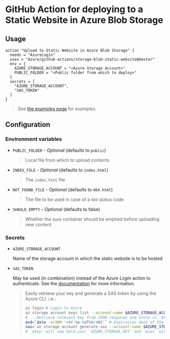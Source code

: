 # GitHub Action for deploying to a Static Website in Azure Blob Storage

## Usage

```workflow
action "Upload to Static Website in Azure Blob Storage" {
  needs = "AzureLogin"
  uses = "Azure/github-actions/storage-blob-static-website@master"
  env = {
    AZURE_STORAGE_ACCOUNT = "<Azure Storage Account>"
    PUBLIC_FOLDER = "<Public folder from which to deploy>"
  }
  secrets = [
    "AZURE_STORAGE_ACCOUNT",
    "SAS_TOKEN"
  ]
}
```

> See [the examples page](./EXAMPLES.md) for examples.

## Configuration

### Environment variables

- `PUBLIC_FOLDER` - *Optional* (defaults to `public`)
  > Local file from which to upload contents

- `INDEX_FILE` - *Optional* (defaults to `index.html`)
  > The `index.html` file

- `NOT_FOUND_FILE` - *Optional* (defaults to `404.html`)
  > The file to be used in case of a `404` status code

- `SHOULD_EMPTY` - *Optional* (defaults to false)
  > Whether the `$web` container should be emptied before uploading new content

### Secrets

- `AZURE_STORAGE_ACCOUNT`
  
  Name of the storage account in which the static website is to be hosted

- `SAS_TOKEN`
  
  May be used (in combination) instead of the _Azure Login_ action to authenticate. See the [documentation](https://docs.microsoft.com/en-us/cli/azure/storage/blob?view=azure-cli-latest) for more information.

  > Easily retrieve your key and generate a SAS token by using the Azure CLI. i.e.:
  >
  > ```bash
  > az login # Login to Azure
  > az storage account keys list --account-name $AZURE_STORAGE_ACCOUNT
  > # ...Retrieve relevant key from JSON response and store in `$key`
  > end=`date -v+30M '+%Y-%m-%dT%H:%MZ'` # Expiration date of the token (this will expire in 30 minutes)
  > sas=`az storage account generate-sas --account-name $AZURE_STORAGE_ACCOUNT --account-key $key --resource-types c --services b --expiry $end --permissions adu`
  > # `$key` will now hold your `AZURE_STORAGE_KEY` and `$sas` will now hold your `AZURE_STORAGE_SAS_TOKEN`
  > ```